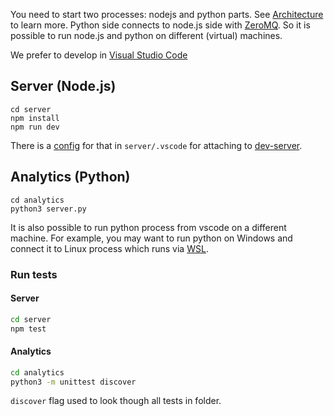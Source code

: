 You need to start two processes: nodejs and python parts. See [Architecture](https://github.com/hastic/hastic-server/wiki/Architecture) to learn more. Python side connects to node.js side with [ZeroMQ](http://zeromq.org/).
So it is possible to run node.js and python on different (virtual) machines.

We prefer to develop in [Visual Studio Code](https://code.visualstudio.com/)

## Server (Node.js)

```
cd server
npm install
npm run dev
```

There is a [config](https://github.com/hastic/hastic-server/blob/master/server/.vscode/launch.json) for that in `server/.vscode` for attaching to [dev-server](https://github.com/hastic/hastic-server/blob/master/server/build/dev-server.js).

## Analytics (Python)

```
cd analytics
python3 server.py
```

It is also possible to run python process from vscode on a different machine. For example, you may want to run python on Windows and connect it to Linux process which runs via [WSL](https://docs.microsoft.com/en-us/windows/wsl/about).

### Run tests

#### Server
```bash
cd server
npm test
```

#### Analytics
```bash
cd analytics
python3 -m unittest discover
```

`discover` flag used to look though all tests in folder.


